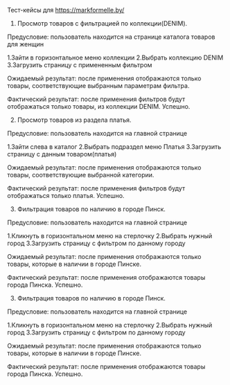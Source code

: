 Тест-кейсы для https://markformelle.by/
1) Просмотр товаров с фильтрацией по коллекции(DENIM).

Предусловие: пользователь находится на странице каталога товаров для женщин

1.Зайти в горизонтальное меню коллекции
2.Выбрать коллекцию DENIM
3.Загрузить страницу с примененным фильтром

Ожидаемый результат: после применения отображаются только товары, соответствующие выбранным параметрам фильтра.

Фактический результат: после применения фильтров будут отображаться только товары, из коллекции DENIM. Успешно.

2) Просмотр товаров из раздела платья.

Предусловие: пользователь находится на главной странице

1.Зайти слева в каталог 
2.Выбрать подраздел меню Платья
3.Загрузить страницу с данным товаром(платья)

Ожидаемый результат: после применения отображаются только товары, соответствующие выбранной категории.

Фактический результат: после применения фильтров будут отображаться только платья. Успешно.

3) Фильтрация товаров по наличию в городе Пинск.

Предусловие: пользователь находится на главной странице

1.Кликнуть в горизонтальном меню на стерлочку 
2.Выбрать нужный город
3.Загрузить страницу с фильтром по данному городу

Ожидаемый результат: после применения отображаются только товары, которые в наличии в городе Пинске.

Фактический результат: после применения отображаются товары города Пинска. Успешно.

3) Фильтрация товаров по наличию в городе Пинск.

Предусловие: пользователь находится на главной странице

1.Кликнуть в горизонтальном меню на стерлочку 
2.Выбрать нужный город
3.Загрузить страницу с фильтром по данному городу

Ожидаемый результат: после применения отображаются только товары, которые в наличии в городе Пинске.

Фактический результат: после применения отображаются товары города Пинска. Успешно.
